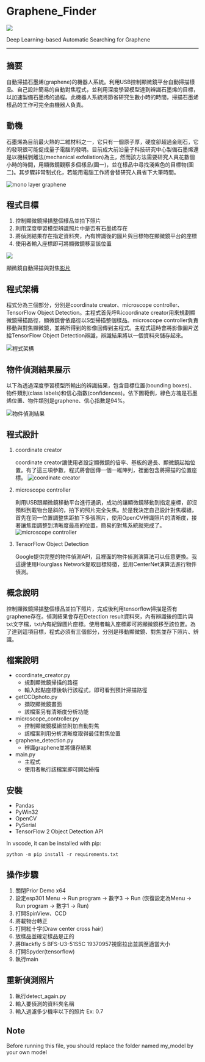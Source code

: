 # Graphene_Finder
<a href="#"><img src="https://img.shields.io/badge/TensorFlow-2.5-FF6F00?logo=tensorflow" /></a>

Deep Learning-based Automatic Searching for Graphene

----

## 摘要
自動掃描石墨烯(graphene)的機器人系統。利用USB控制顯微鏡平台自動掃描樣品、自己設計簡易的自動對焦程式，並利用深度學習模型達到辨識石墨烯的目標，以加速製備石墨烯的過程。此機器人系統將節省研究生數小時的時間，掃描石墨烯樣品的工作可完全由機器人負責。

## 動機
石墨烯為目前最火熱的二維材料之一，它只有一個原子厚，硬度卻超過金剛石，它的發現很可能促成量子電腦的發明。目前成大前沿量子科技研究中心製備石墨烯還是以機械剝離法(mechanical exfoliation)為主，然而該方法需要研究人員花數個小時的時間，用顯微鏡觀察多個樣品(圖一)，並在樣品中尋找淺紫色的目標物(圖二)。其步驟非常制式化，若能用電腦工作將會替研究人員省下大筆時間。

![mono layer graphene](https://i.imgur.com/TnGdzdg.png)

## 程式目標
1. 控制顯微鏡掃描整個樣品並拍下照片
2. 利用深度學習模型辨識照片中是否有石墨烯存在
3. 將偵測結果存在指定資料夾，內有辨識後的圖片與目標物在顯微鏡平台的座標
4. 使用者輸入座標即可將顯微鏡移至該位置

![](https://i.imgur.com/TmkKgVM.png)

顯微鏡自動掃描與對焦[影片](https://youtu.be/ObPmyX3FzXE)

## 程式架構
程式分為三個部分，分別是coordinate creator、microscope controller、TensorFlow Object Detection。主程式首先呼叫coordinate creator用來規劃顯微鏡掃描路徑，顯微鏡會依路徑以S型掃描整個樣品。microscope controller負責移動與對焦顯微鏡，並將所得到的影像回傳到主程式。主程式這時會將影像圖片送給TensorFlow Object Detection辨識，辨識結果將以一個資料夾儲存起來。

![程式架構](https://i.imgur.com/w70vTOD.png)

## 物件偵測結果展示
以下為透過深度學習模型所輸出的辨識結果，包含目標位置(bounding boxes)、物件類別(class labels)和信心指數(confidences)。依下圖範例，綠色方塊是石墨烯位置、物件類別是graphene、信心指數是94%。

![物件偵測結果](https://i.imgur.com/SXpvCkP.png)

## 程式設計
1. coordinate creator

    coordinate creator讓使用者設定顯微鏡的倍率、基板的邊長、顯微鏡起始位置。有了這三項參數，程式將會回傳一個一維陣列，裡面包含將掃描的位置座標。
    ![coordinate creator](https://i.imgur.com/gcjoe6W.png)

2. microscope controller

    利用USB跟顯微鏡移動平台進行通訊，成功的讓顯微鏡移動到指定座標，卻沒預料到載物台是斜的，拍下的照片完全失焦。於是我決定自己設計對焦模組，首先在同一位置調整焦距拍下多張照片，使用OpenCV辨識照片的清晰度，接著讓焦距調整到清晰度最高的位置，簡易的對焦系統就完成了。
    ![microscope controller](https://i.imgur.com/ugvOTMX.png)

3. TensorFlow Object Detection

    Google提供完整的物件偵測API，且裡面的物件偵測演算法可以任意更換。我這邊使用Hourglass Network提取目標特徵，並用CenterNet演算法進行物件偵測。

## 概念說明
控制顯微鏡掃描整個樣品並拍下照片，完成後利用tensorflow掃描是否有graphene存在。偵測結果會存在Detection result資料夾，內有辨識後的圖片與txt文字檔，txt內有紀錄圖片座標。使用者輸入座標即可將顯微鏡移至該位置。為了達到這項目標，程式必須有三個部分，分別是移動顯微鏡、對焦並存下照片、辨識。

## 檔案說明
- coordinate_creator.py
    - 規劃顯微鏡掃描的路徑
    - 輸入起點座標後執行該程式，即可看到預計掃描路徑
- getCCDphoto.py
    - 擷取顯微鏡畫面
	- 該檔案另有清晰度分析功能
- microscope_controller.py
    - 控制顯微鏡模組並附加自動對焦
	- 該檔案利用分析清晰度取得最佳對焦位置
- graphene_detection.py
    - 辨識graphene並將儲存結果
- main.py
    - 主程式
    - 使用者執行該檔案即可開始掃描

## 安裝
- Pandas
- PyWin32
- OpenCV
- PySerial
- TensorFlow 2 Object Detection API

In vscode, it can be installed with pip:

    python -m pip install -r requirements.txt

## 操作步驟
1. 關閉Prior Demo x64
2. 設定esp301
	Menu → Run program → 數字3 → Run
	(恢復設定為Menu → Run program → 數字1 → Run)
3. 打開SpinView、CCD
4. 將載物台轉正
5. 打開紅十字(Draw center cross hair)
6. 放樣品並確定樣品是正的
4. 將Blackfly S BFS-U3-51S5C 19370957視窗拉出並調至適當大小
4. 打開Spyder(tensorflow)
5. 執行main

## 重新偵測照片
1. 執行detect_again.py
2. 輸入要偵測的資料夾名稱
3. 輸入過濾多少機率以下的照片 Ex: 0.7

## Note
Before running this file, you should replace the folder named my_model by your own model
